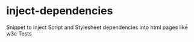 # inject-dependencies
Snippet to inject Script and Stylesheet dependencies into html pages like w3c Tests
